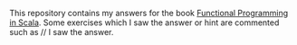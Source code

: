 This repository contains my answers for the book 
[Functional Programming in Scala](http://manning.com/bjarnason/).
Some exercises which I saw the answer or hint are commented such as // I saw the answer.
